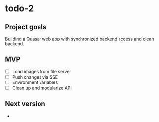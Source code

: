 # todo-2
## Project goals
Building a Quasar web app with synchronized backend access and clean backend.

## MVP
- [ ] Load images from file server
- [ ] Push changes via SSE
- [ ] Environment variables
- [ ] Clean up and modularize API

## Next version
- 